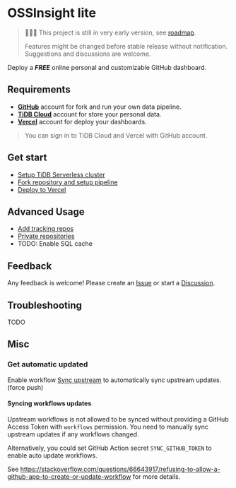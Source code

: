 # OSSInsight lite

> 🚧🚧🚧 This project is still in very early version, see [roadmap](https://github.com/634750802/ossinsight-lite/issues/1).
>
> Features might be changed before stable release without notification.
> Suggestions and discussions are welcome.

Deploy a ***FREE*** online personal and customizable GitHub dashboard.

## Requirements

- **[GitHub](https://github.com.)** account for fork and run your own data pipeline.
- **[TiDB Cloud](https://tidbcloud.com/)** account for store your personal data.
- **[Vercel](https://vercel.com/)** account for deploy your dashboards.

> You can sign in to TiDB Cloud and Vercel with GitHub account.

## Get start

- [Setup TiDB Serverless cluster](docs/setup/database.md)
- [Fork repository and setup pipeline](docs/setup/repo-and-action.md)
- [Deploy to Vercel](docs/setup/deploy-to-vercel.md)

## Advanced Usage

- [Add tracking repos](docs/setup/tracking-repos.md)
- [Private repositories](docs/setup/private-repositories.md)
- TODO: Enable SQL cache

## Feedback

Any feedback is welcome! Please create an [Issue](https://github.com/634750802/ossinsight-lite/issues/new/choose) or
start a [Discussion](https://github.com/634750802/ossinsight-lite/discussions/new/choose).

## Troubleshooting

TODO

## Misc

### Get automatic updated

Enable workflow [Sync upstream](.github/workflows/repo-sync.yml) to automatically sync upstream updates. (force push)

#### Syncing workflows updates

Upstream workflows is not allowed to be synced without providing a GitHub Access Token with `workflows` permission. You
need to manually sync upstream updates if any workflows changed.

Alternatively, you could set GitHub Action secret `SYNC_GITHUB_TOKEN` to enable auto update workflows.

See https://stackoverflow.com/questions/66643917/refusing-to-allow-a-github-app-to-create-or-update-workflow for more
details.
